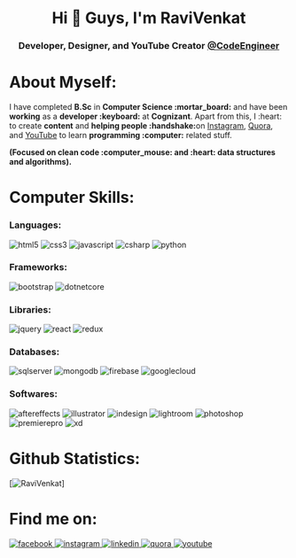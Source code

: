 <h1 align="center">Hi 👋 Guys, I'm RaviVenkat</h1>
<h3 align="center">Developer, Designer, and YouTube Creator <a href="https://www.youtube.com/channel/UCUmWAMfLPO3Q7v3w6yEaruQ">@CodeEngineer</a></h3>

# About Myself:

<p>I have completed <b>B.Sc</b> in <b>Computer Science :mortar_board:</b> and have been <b>working</b> as a <b>developer :keyboard:</b> at <b>Cognizant</b>. Apart from this, I :heart: to create <b>content</b> and <b>helping people :handshake:</b>on <a href="https://www.instagram.com/ravivenkatcreation/">Instagram</a>, <a href="https://www.quora.com/profile/%E0%AE%B0%E0%AE%B5%E0%AE%BF-%E0%AE%B5%E0%AF%86%E0%AE%99%E0%AF%8D%E0%AE%95%E0%AE%9F%E0%AF%8D-Ravi-Venkat">Quora</a>, and <a href="https://www.youtube.com/channel/UCUmWAMfLPO3Q7v3w6yEaruQ">YouTube</a> to learn <b>programming :computer:</b> related stuff.</p>
<p><b>(Focused on clean code :computer_mouse: and :heart: data structures and algorithms).</b></p>

# Computer Skills:

<h3>Languages:</h3>
<p>
  <img alt="html5" src="https://img.shields.io/badge/-HTML-E34F26?style=flat-square&logo=html5&logoColor=white" />
  <img alt="css3" src="https://img.shields.io/badge/-CSS-264de4?style=flat-square&logo=css3&logoColor=white" />
  <img alt="javascript" src="https://img.shields.io/badge/-JavaScript-f67317?style=flat-square&logo=javascript&logoColor=white" />
  <img alt="csharp" src="https://img.shields.io/badge/C%20Sharp-7F3089?style=flat-square&logo=c%20sharp&logoColor=white" />
  <img alt="python" src="https://img.shields.io/badge/Python-376F9F?style=flat-square&logo=python&logoColor=white" />
</p>
<h3>Frameworks:</h3>
<p>
  <img alt="bootstrap" src="https://img.shields.io/badge/Bootstrap-563D7C?style=flat-square&logo=bootstrap&logoColor=white" />
  <img alt="dotnetcore" src="https://img.shields.io/badge/CORE-5C2D91?style=flat-square&logo=.net&logoColor=white" />
  </p>

<h3>Libraries:</h3>
<p>
  <img alt="jquery" src="https://img.shields.io/badge/JQuery-0769AD?style=flat-square&logo=jquery&logoColor=white" />
  <img alt="react" src="https://img.shields.io/badge/React-61DAFB?style=flat-square&logo=react&logoColor=white" />
  <img alt="redux" src="https://img.shields.io/badge/Redux-764ABC?style=flat-square&logo=redux&logoColor=white" />
  </p>
<h3>Databases:</h3>
<p>
  <img alt="sqlserver" src="https://img.shields.io/badge/SQL%20Server-CC2927?style=flat-square&logo=microsoft%20sql%20server&logoColor=white" />
  <img alt="mongodb" src="https://img.shields.io/badge/MongoDB-47A248?style=flat-square&logo=mongodb&logoColor=white" />
  <img alt="firebase" src="https://img.shields.io/badge/Firebase-FFCA28?style=flat-square&logo=firebase&logoColor=white" />
  <img alt="googlecloud" src="https://img.shields.io/badge/Google%20Cloud-4285F4?style=flat-square&logo=google%20cloud&logoColor=white" />
  </p>
  
<h3>Softwares:</h3>
<p>
  
  <img alt="aftereffects" src="https://img.shields.io/badge/Adobe%20After%20Effects-9999FF?style=flat-square&logo=Adobe%20After%20Effects&logoColor=white" />
    <img alt="illustrator" src="https://img.shields.io/badge/Adobe%20Illustrator-FF9A00?style=flat-square&logo=Adobe%20Illustrator&logoColor=white" />
      <img alt="indesign" src="https://img.shields.io/badge/Adobe%20InDesign-FF3366?style=flat-square&logo=Adobe%20InDesign&logoColor=white" />
  <img alt="lightroom" src="https://img.shields.io/badge/Adobe%20Lightroom-31A8FF?style=flat-square&logo=Adobe%20Lightroom&logoColor=white" />
  <img alt="photoshop" src="https://img.shields.io/badge/Adobe%20Photoshop-31A8FF?style=flat-square&logo=adobe%20photoshop&logoColor=white" />
  <img alt="premierepro" src="https://img.shields.io/badge/Adobe%20Premiere%20Pro-9999FF?style=flat-square&logo=Adobe%20Premiere%20Pro&logoColor=white" />
  <img alt="xd" src="https://img.shields.io/badge/Adobe%20XD-FF61F6?style=flat-square&logo=Adobe%20XD&logoColor=white" />
  </p>
  

# Github Statistics:

[![RaviVenkat](https://github-readme-stats.vercel.app/api?username=Ravi-Venkat-Developer)]

# Find me on:
<p>
  <a href="https://www.facebook.com/RaviVenkatCode/" target="blank">
    <img alt="facebook" src="https://img.shields.io/badge/Facebook-1877F2?style=flat-square&logo=Facebook&logoColor=white" />
  </a>
  <a href="https://www.instagram.com/ravivenkatcode/" target="blank">
    <img alt="instagram" src="https://img.shields.io/badge/Instagram-E4405F?style=flat-square&logo=Instagram&logoColor=white" />
  </a>
  <a href="https://www.linkedin.com/in/ravi-venkat/" target="blank">
    <img alt="linkedin" src="https://img.shields.io/badge/LinkedIn-0077B5?style=flat-square&logo=LinkedIn&logoColor=white" />
  </a>
  <a href="https://www.quora.com/profile/%E0%AE%B0%E0%AE%B5%E0%AE%BF-%E0%AE%B5%E0%AF%86%E0%AE%99%E0%AF%8D%E0%AE%95%E0%AE%9F%E0%AF%8D-Ravi-Venkat" target="blank">
    <img alt="quora" src="https://img.shields.io/badge/Quora-B92B27?style=flat-square&logo=Quora&logoColor=white" />
  </a>
   <a href="https://www.quora.com/profile/%E0%AE%B0%E0%AE%B5%E0%AE%BF-%E0%AE%B5%E0%AF%86%E0%AE%99%E0%AF%8D%E0%AE%95%E0%AE%9F%E0%AF%8D-Ravi-Venkat" target="blank">
    <img alt="youtube" src="https://img.shields.io/badge/YouTube-FF0000?style=flat-square&logo=YouTube&logoColor=white" />
  </a>
</p>
